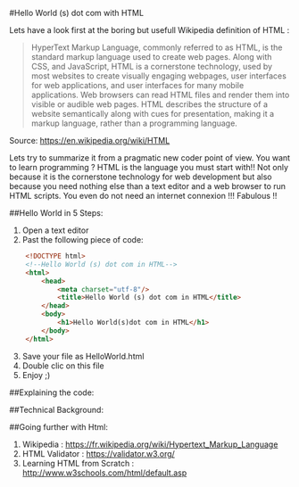#Hello World (s) dot com with HTML

Lets have a look first at the boring but usefull Wikipedia definition of HTML :

> HyperText Markup Language, commonly referred to as HTML, is the standard markup language used to create web pages. Along with CSS, and JavaScript, HTML is a cornerstone technology, used by most websites to create visually engaging webpages, user interfaces for web applications, and user interfaces for many mobile applications. Web browsers can read HTML files and render them into visible or audible web pages. HTML describes the structure of a website semantically along with cues for presentation, making it a markup language, rather than a programming language.

Source: https://en.wikipedia.org/wiki/HTML

Lets try to summarize it from a pragmatic new coder point of view. You want to learn programming ? HTML is the language you must start with!! Not only because it is the cornerstone technology for web development but also because you need nothing else than a text editor and a web browser to run HTML scripts. You even do not need an internet connexion !!! Fabulous !!

##Hello World in 5 Steps:


1. Open a text editor
2. Past the following piece of code:
```html
	<!DOCTYPE html>
	<!--Hello World (s) dot com in HTML-->
	<html>
		<head>
			<meta charset="utf-8"/>
			<title>Hello World (s) dot com in HTML</title>
		</head>
		<body>
			<h1>Hello World(s)dot com in HTML</h1>
		</body>
	</html>
```
3. Save your file as HelloWorld.html
4. Double clic on this file
5. Enjoy ;)

##Explaining the code:

##Technical Background:

##Going further with Html:

1. Wikipedia : https://fr.wikipedia.org/wiki/Hypertext_Markup_Language
2. HTML Validator : https://validator.w3.org/
3. Learning HTML from Scratch : http://www.w3schools.com/html/default.asp

